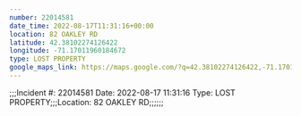 ```yaml
---
number: 22014581
date_time: 2022-08-17T11:31:16+00:00
location: 82 OAKLEY RD
latitude: 42.38102274126422
longitude: -71.17011960184672
type: LOST PROPERTY
google_maps_link: https://maps.google.com/?q=42.38102274126422,-71.17011960184672
---
```


;;;Incident #: 22014581   Date: 2022-08-17 11:31:16    Type: LOST PROPERTY;;;Location: 82 OAKLEY RD;;;;;;
